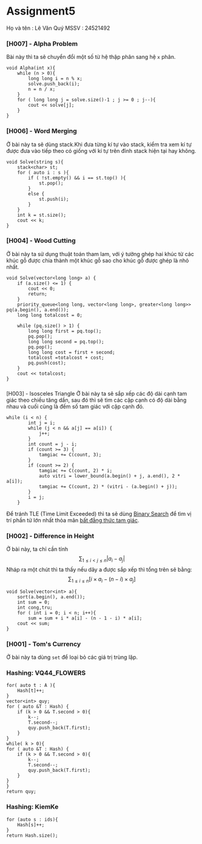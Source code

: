 # Assignment5
Họ và tên : Lê Văn Quý
MSSV : 24521492
### [H007] - Alpha Problem
Bài này thì ta sẽ chuyển đổi một số từ hệ thập phân sang hệ `x` phân.
``` cpp=
void Alpha(int x){
    while (n > 0){
        long long i = n % x;
        solve.push_back(i);
        n = n / x;
    }
    for ( long long j = solve.size()-1 ; j >= 0 ; j--){
        cout << solve[j];
    }
}
```
### [H006] - Word Merging
Ở bài này ta sẽ dùng stack.Khi đưa từng kí tự vào stack, kiểm tra xem kí tự được đưa vào tiếp theo có giống với kí tự trên đỉnh stack hiện tại hay không.
``` cpp=
void Solve(string s){
    stack<char> st;
    for ( auto i : s ){
        if ( !st.empty() && i == st.top() ){
            st.pop();
        }
        else {
            st.push(i);
        }
    }
    int k = st.size();
    cout << k;
}
```
### [H004] - Wood Cutting
Ở bài này ta sử dụng thuật toán tham lam, với ý tưởng ghép hai khúc từ các khúc gỗ được chia thành một khúc gỗ sao cho khúc gỗ được ghép là nhỏ nhất.
``` cpp=
void Solve(vector<long long> a) {
    if (a.size() <= 1) {
        cout << 0; 
        return;
    }
    priority_queue<long long, vector<long long>, greater<long long>> pq(a.begin(), a.end());
    long long totalcost = 0;

    while (pq.size() > 1) {
        long long first = pq.top();
        pq.pop();
        long long second = pq.top();
        pq.pop();
        long long cost = first + second;
        totalcost =totalcost + cost;
        pq.push(cost);
    }
    cout << totalcost;
}
```
### 
[H003] - Isosceles Triangle
Ở bài này ta sẽ sắp xếp các độ dài cạnh tam giác theo chiều tăng dần, sau đó thì sẽ tìm các cặp cạnh có độ dài bằng nhau và cuối cùng là đếm số tam giác với cặp cạnh đó.
``` cpp=
while (i < n) {
        int j = i;
        while (j < n && a[j] == a[i]) {
            j++;
        }
        int count = j - i;
        if (count >= 3) {
            tamgiac += C(count, 3); 
        }
        if (count >= 2) {
            tamgiac += C(count, 2) * i; 
            auto vitri = lower_bound(a.begin() + j, a.end(), 2 * a[i]);
            tamgiac += C(count, 2) * (vitri - (a.begin() + j));
        }
        i = j; 
    }
```
Để tránh TLE (Time Limit Exceeded) thì ta sẽ dùng [Binary Search](https://www.geeksforgeeks.org/binary-search/) để tìm vị trí phần tử lớn nhất thỏa mãn [bất đẳng thức tam giác](https://vi.wikipedia.org/wiki/B%E1%BA%A5t_%C4%91%E1%BA%B3ng_th%E1%BB%A9c_tam_gi%C3%A1c).
### [H002] - Difference in Height
Ở bài này, ta chỉ cần tính 
$$
\sum_{1 \leq i < j \leq n} |a_i - a_j|
$$
Nháp ra một chút thì ta thấy nếu dãy a được sắp xếp thì tổng trên sẽ bằng:
$$
\sum_{1 \leq i \leq n} [i \times a_i -  ( n - i ) \times a_j]
$$
``` cpp=
void Solve(vector<int> a){
    sort(a.begin(), a.end());
    int sum = 0;
    int cong,tru;
    for ( int i = 0; i < n; i++){
        sum = sum + i * a[i] - (n - 1 - i) * a[i];
    cout << sum;
}
```
### [H001] - Tom's Currency
Ở bài này ta dùng `set` để loại bỏ các giá trị trùng lặp.
### Hashing: VQ44_FLOWERS
``` cpp= 
for( auto t : A ){
    Hash[t]++;
}
vector<int> quy;
for ( auto &T : Hash) {
    if (k > 0 && T.second > 0){
        k--;
        T.second--;
        quy.push_back(T.first);
    }
}
while( k > 0){
for ( auto &T : Hash) {
    if (k > 0 && T.second > 0){
        k--;
        T.second--;
        quy.push_back(T.first);
    }
}
}
return quy;
```
### Hashing: KiemKe
``` cpp= 
for (auto s : ids){
    Hash[s]++;
}
return Hash.size();
```